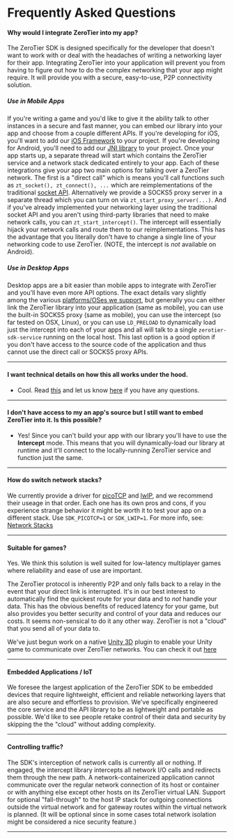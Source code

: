 Frequently Asked Questions
======


#### Why would I integrate ZeroTier into my app?

The ZeroTier SDK is designed specifically for the developer that doesn't want to work with or deal with the headaches of writing a networking layer for their app. Integrating ZeroTier into your application will prevent you from having to figure out how to do the complex networking that your app might require. It will provide you with a secure, easy-to-use, P2P connectivity solution.

##### Use in Mobile Apps
If you're writing a game and you'd like to give it the ability talk to other instances in a secure and fast manner, you can embed our library into your app and choose from a couple different APIs. If you're developing for iOS, you'll want to add our [iOS Framework](https://github.com/zerotier/ZeroTierSDK/tree/master/integrations/apple/example_app/iOS) to your project. If you're developing for Android, you'll need to add our [JNI library](https://github.com/zerotier/ZeroTierSDK/tree/master/integrations/android) to your project. Once your app starts up, a separate thread will start which contains the ZeroTier service and a network stack dedicated entirely to your app. Each of these integrations give your app two main options for talking over a ZeroTier network. The first is a "direct call" which is means you'll call functions such as `zt_socket(), zt_connect(), ...` which are reimplementations of the traditional [socket API](https://en.wikipedia.org/wiki/Berkeley_sockets). Alternatively we provide a SOCKS5 proxy server in a separate thread which you can turn on via `zt_start_proxy_server(...)`. And if you've already implemented your networking layer using the traditional socket API and you aren't using third-party libraries that need to make network calls, you can `zt_start_intercept()`. The intercept will essentially hijack your network calls and route them to our reimplementations. This has the advantage that you literally don't have to change a single line of your networking code to use ZeroTier. (NOTE, the intercept is *not* available on Android).

##### Use in Desktop Apps
Desktop apps are a bit easier than mobile apps to integrate with ZeroTier and you'll have even more API options. The exact details vary slightly among the various [platforms/OSes we support](https://github.com/zerotier/ZeroTierSDK/tree/master/integrations), but generally you can either link the ZeroTier library into your application (same as mobile), you can use the built-in SOCKS5 proxy (same as mobile), you can use the intercept (so far tested on OSX, Linux), or you can use `LD_PRELOAD` to dynamically load just the intercept into each of your apps and all will talk to a single `zerotier-sdk-service` running on the local host. This last option is a good option if you don't have access to the source code of the application and thus cannot use the direct call or SOCKS5 proxy APIs.

***







#### I want technical details on how this all works under the hood.
 - Cool. Read [this](technical.md) and let us know [here](zerotier.com/community/) if you have any questions.

***







#### I don't have access to my an app's source but I still want to embed ZeroTier into it. Is this possible?
 - Yes! Since you can't build your app with our library you'll have to use the **Intercept** mode. This means that you will dynamically-load our library at runtime and it'll connect to the locally-running ZeroTier service and function just the same.

***






#### How do switch network stacks?

We currently provide a driver for [picoTCP](http://www.picotcp.com/) and [lwIP](http://savannah.nongnu.org/projects/lwip/), and we recommend their useage in that order. Each one has its own pros and cons, if you experience strange behavior it might be worth it to test your app on a different stack. Use `SDK_PICOTCP=1` or `SDK_LWIP=1`. For more info, see: [Network Stacks](network_stacks.md)

***






#### Suitable for games?

Yes. We think this solution is well suited for low-latency multiplayer games where reliability and ease of use are important.

The ZeroTier protocol is inherently P2P and only falls back to a relay in the event that your direct link is interrupted. It's in our best interest to automatically find the quickest route for your data and to *not* handle your data. This has the obvious benefits of reduced latency for your game, but also provides you better security and control of your data and reduces our costs. It seems non-sensical to do it any other way. ZeroTier is not a "cloud" that you send all of your data to.

We've just begun work on a native [Unity 3D](https://unity3d.com/) plugin to enable your Unity game to communicate over ZeroTier networks. You can check it out [here](../integrations/Unity3D)

***






#### Embedded Applications / IoT

We foresee the largest application of the ZeroTier SDK to be embedded devices that require lightweight, efficient and reliable networking layers that are also secure and effortless to provision. We've specifically engineered the core service and the API library to be as lightweight and portable as possible. We'd like to see people retake control of their data and security by skipping the the "cloud" without adding complexity.

***






#### Controlling traffic?

The SDK's interception of network calls is currently all or nothing. If engaged, the intercept library intercepts all network I/O calls and redirects them through the new path. A network-containerized application cannot communicate over the regular network connection of its host or container or with anything else except other hosts on its ZeroTier virtual LAN. Support for optional "fall-through" to the host IP stack for outgoing connections outside the virtual network and for gateway routes within the virtual network is planned. (It will be optional since in some cases total network isolation might be considered a nice security feature.)

***




